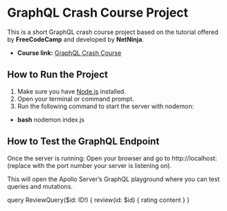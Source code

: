 # GraphQL Crash Course Project

This is a short GraphQL crash course project based on the tutorial offered by **FreeCodeCamp** and developed by **NetNinja**.

- **Course link:** [GraphQL Crash Course](https://www.youtube.com/watch?v=5199E50O7SI&t=4910s)

## How to Run the Project

1. Make sure you have [Node.js](https://nodejs.org/) installed.
2. Open your terminal or command prompt.
3. Run the following command to start the server with nodemon:

- **bash**
nodemon index.js

## How to Test the GraphQL Endpoint
Once the server is running:
Open your browser and go to http://localhost:<port> (replace <port> with the port number your server is listening on).

This will open the Apollo Server’s GraphQL playground where you can test queries and mutations.

query ReviewQuery($id: ID!) {
  review(id: $id) {
    rating
    content
  }
}